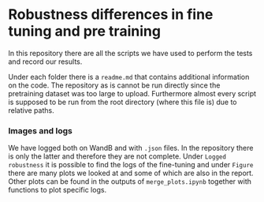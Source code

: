 # Robustness differences in fine tuning and pre training

In this repository there are all the scripts we have used to perform the tests and record our results.

Under each folder there is a `readme.md` that contains additional information on the code. The repository as is cannot be run directly since the pretraining dataset was too large to upload. Furthermore almost every script is supposed to be run from the root directory (where this file is) due to relative paths.

### Images and logs
We have logged both on WandB and with `.json` files. In the repository there is only the latter and therefore they are not complete. Under `Logged robustness` it is possible to find the logs of the fine-tuning and under `Figure` there are many plots we looked at and some of which are also in the report. Other plots can be found in the outputs of `merge_plots.ipynb` together with functions to plot specific logs.
